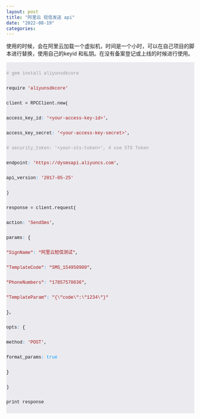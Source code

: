 ```yaml
---
layout: post
title: "阿里云 短信发送 api"
date: "2022-08-19"
categories: 
---
```

<p>使用的时候，会在阿里云加载一个虚拟机，时间是一个小时，可以在自己项目的脚本进行替换，使用自己的keyid 和私钥。在没有备案登记或上线的时候进行使用。</p>
<div style="color: #171717;background-color: #ebeaef;font-family: 'Droid Sans Mono', 'Courier New', monospace, 'Droid Sans Fallback';font-weight: normal;font-size: 12px;line-height: 20px;white-space: pre;">
<div><span style="color: #999999;"># gem install aliyunsdkcore</span></div>
<div><span style="color: #171717;">require </span><span style="color: #a31515;">&#39;aliyunsdkcore&#39;</span></div>
<div><span style="color: #171717;">client = RPCClient.new</span><span style="color: #000000;">(</span></div>
<div><span style="color: #171717;">access_key_id</span><span style="color: #00a2ff;">:</span><span style="color: #171717;"> </span><span style="color: #a31515;">&#39;&lt;your-access-key-id&gt;&#39;</span><span style="color: #000000;">,</span></div>
<div><span style="color: #171717;">access_key_secret</span><span style="color: #00a2ff;">:</span><span style="color: #171717;"> </span><span style="color: #a31515;">&#39;&lt;your-access-key-secret&gt;&#39;</span><span style="color: #000000;">,</span></div>
<div><span style="color: #999999;"># security_token: &#39;&lt;your-sts-token&gt;&#39;, # use STS Token</span></div>
<div><span style="color: #171717;">endpoint</span><span style="color: #00a2ff;">:</span><span style="color: #171717;"> </span><span style="color: #a31515;">&#39;https://dysmsapi.aliyuncs.com&#39;</span><span style="color: #000000;">,</span></div>
<div><span style="color: #171717;">api_version</span><span style="color: #00a2ff;">:</span><span style="color: #171717;"> </span><span style="color: #a31515;">&#39;2017-05-25&#39;</span></div>
<div><span style="color: #000000;">)</span></div>
<div><span style="color: #171717;">response = client.request</span><span style="color: #000000;">(</span></div>
<div><span style="color: #171717;">action</span><span style="color: #00a2ff;">:</span><span style="color: #171717;"> </span><span style="color: #a31515;">&#39;SendSms&#39;</span><span style="color: #000000;">,</span></div>
<div><span style="color: #171717;">params</span><span style="color: #00a2ff;">:</span><span style="color: #171717;"> </span><span style="color: #000000;">{</span></div>
<div><span style="color: #a31515;">&quot;SignName&quot;</span><span style="color: #00a2ff;">:</span><span style="color: #171717;"> </span><span style="color: #a31515;">&quot;阿里云短信测试&quot;</span><span style="color: #000000;">,</span></div>
<div><span style="color: #a31515;">&quot;TemplateCode&quot;</span><span style="color: #00a2ff;">:</span><span style="color: #171717;"> </span><span style="color: #a31515;">&quot;SMS_154950909&quot;</span><span style="color: #000000;">,</span></div>
<div><span style="color: #a31515;">&quot;PhoneNumbers&quot;</span><span style="color: #00a2ff;">:</span><span style="color: #171717;"> </span><span style="color: #a31515;">&quot;17857570636&quot;</span><span style="color: #000000;">,</span></div>
<div><span style="color: #a31515;">&quot;TemplateParam&quot;</span><span style="color: #00a2ff;">:</span><span style="color: #171717;"> </span><span style="color: #a31515;">&quot;{\&quot;code\&quot;:\&quot;1234\&quot;}&quot;</span></div>
<div><span style="color: #000000;">},</span></div>
<div><span style="color: #171717;">opts</span><span style="color: #00a2ff;">:</span><span style="color: #171717;"> </span><span style="color: #000000;">{</span></div>
<div><span style="color: #171717;">method</span><span style="color: #00a2ff;">:</span><span style="color: #171717;"> </span><span style="color: #a31515;">&#39;POST&#39;</span><span style="color: #000000;">,</span></div>
<div><span style="color: #171717;">format_params</span><span style="color: #00a2ff;">:</span><span style="color: #171717;"> </span><span style="color: #00a2ff;">true</span></div>
<div><span style="color: #000000;">}</span></div>
<div><span style="color: #000000;">)</span>&nbsp;</div>
<div><span style="color: #171717;">print response</span></div>
</div>
